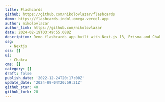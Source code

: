 ```yaml
---
title: Flashcards
github: https://github.com/nikolovlazar/flashcards
demo: https://flashcards-indol-omega.vercel.app
author: nikolovlazar
author_link: https://github.com/nikolovlazar
date: 2024-02-19T03:49:55.088Z
description: Demo flashcards app built with Next.js 13, Prisma and Chakra UI.
ssg:
  - Nextjs
css: []
ui:
  - Chakra
cms: []
category: []
draft: false
publish_date: '2022-12-24T20:17:00Z'
update_date: '2024-09-04T20:59:21Z'
github_star: 40
github_fork: 20
---
```

